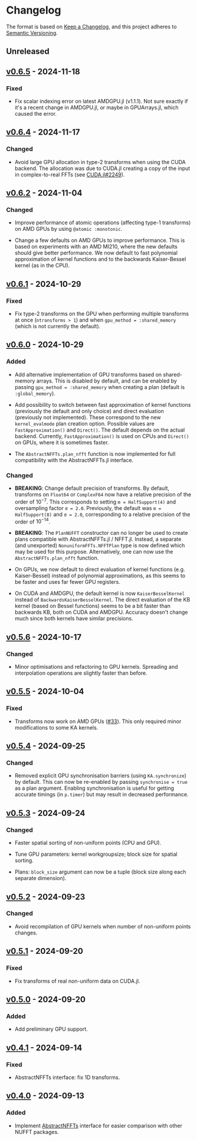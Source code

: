 # Changelog

The format is based on [Keep a Changelog](https://keepachangelog.com/en/1.1.0/),
and this project adheres to [Semantic Versioning](https://semver.org/spec/v2.0.0.html).

## Unreleased

## [v0.6.5](https://github.com/jipolanco/NonuniformFFTs.jl/releases/tag/v0.6.5) - 2024-11-18

### Fixed

- Fix scalar indexing error on latest AMDGPU.jl (v1.1.1).
  Not sure exactly if it's a recent change in AMDGPU.jl, or maybe in GPUArrays.jl, which caused the error.

## [v0.6.4](https://github.com/jipolanco/NonuniformFFTs.jl/releases/tag/v0.6.4) - 2024-11-17

### Changed

- Avoid large GPU allocation in type-2 transforms when using the CUDA backend.
  The allocation was due to CUDA.jl creating a copy of the input in complex-to-real FFTs
  (see [CUDA.jl#2249](https://github.com/JuliaGPU/CUDA.jl/issues/2249)).

## [v0.6.2](https://github.com/jipolanco/NonuniformFFTs.jl/releases/tag/v0.6.2) - 2024-11-04

### Changed

- Improve performance of atomic operations (affecting type-1 transforms) on AMD
  GPUs by using `@atomic :monotonic`.

- Change a few defaults on AMD GPUs to improve performance.
  This is based on experiments with an AMD MI210, where the new defaults should give better performance.
  We now default to fast polynomial approximation of kernel functions and to
  the backwards Kaiser-Bessel kernel (as in the CPU).

## [v0.6.1](https://github.com/jipolanco/NonuniformFFTs.jl/releases/tag/v0.6.1) - 2024-10-29

### Fixed

- Fix type-2 transforms on the GPU when performing multiple transforms at once
  (`ntransforms > 1`) and when `gpu_method = :shared_memory` (which is not currently the default).

## [v0.6.0](https://github.com/jipolanco/NonuniformFFTs.jl/releases/tag/v0.6.0) - 2024-10-29

### Added

- Add alternative implementation of GPU transforms based on shared-memory arrays.
  This is disabled by default, and can be enabled by passing `gpu_method = :shared_memory` when creating a plan (default is `:global_memory`).

- Add possibility to switch between fast approximation of kernel functions
  (previously the default and only choice) and direct evaluation (previously not implemented).
  These correspond to the new `kernel_evalmode` plan creation option.
  Possible values are `FastApproximation()` and `Direct()`.
  The default depends on the actual backend.
  Currently, `FastApproximation()` is used on CPUs and `Direct()` on GPUs,
  where it is sometimes faster.

- The `AbstractNFFTs.plan_nfft` function is now implemented for full compatibility with the AbstractNFFTs.jl interface.

### Changed

- **BREAKING**: Change default precision of transforms.
  By default, transforms on `Float64` or `ComplexF64` now have a relative precision of the order of $10^{-7}$.
  This corresponds to setting `m = HalfSupport(4)` and oversampling factor `σ = 2.0`.
  Previously, the default was `m = HalfSupport(8)` and `σ = 2.0`, corresponding
  to a relative precision of the order of $10^{-14}$.

- **BREAKING**: The `PlanNUFFT` constructor can no longer be used to create
  plans compatible with AbstractNFFTs.jl / NFFT.jl.
  Instead, a separate (and unexported) `NonuniformFFTs.NFFTPlan` type is now
  defined which may be used for this purpose.
  Alternatively, one can now use the `AbstractNFFTs.plan_nfft` function.

- On GPUs, we now default to direct evaluation of kernel functions (e.g.
  Kaiser-Bessel) instead of polynomial approximations, as this seems to be
  faster and uses far fewer GPU registers.

- On CUDA and AMDGPU, the default kernel is now `KaiserBesselKernel` instead of `BackwardsKaiserBesselKernel`.
  The direct evaluation of the KB kernel (based on Bessel functions) seems to be a bit faster than backwards KB, both on CUDA and AMDGPU.
  Accuracy doesn't change much since both kernels have similar precisions.

## [v0.5.6](https://github.com/jipolanco/NonuniformFFTs.jl/releases/tag/v0.5.6) - 2024-10-17

### Changed

- Minor optimisations and refactoring to GPU kernels.
  Spreading and interpolation operations are slightly faster than before.

## [v0.5.5](https://github.com/jipolanco/NonuniformFFTs.jl/releases/tag/v0.5.5) - 2024-10-04

### Fixed

- Transforms now work on AMD GPUs ([#33](https://github.com/jipolanco/NonuniformFFTs.jl/pull/33)).
  This only required minor modifications to some KA kernels.

## [v0.5.4](https://github.com/jipolanco/NonuniformFFTs.jl/releases/tag/v0.5.4) - 2024-09-25

### Changed

- Removed explicit GPU synchronisation barriers (using `KA.synchronize`) by default.
  This can now be re-enabled by passing `synchronise = true` as a plan argument.
  Enabling synchronisation is useful for getting accurate timings (in `p.timer`) but
  may result in decreased performance.

## [v0.5.3](https://github.com/jipolanco/NonuniformFFTs.jl/releases/tag/v0.5.3) - 2024-09-24

### Changed

- Faster spatial sorting of non-uniform points (CPU and GPU).

- Tune GPU parameters: kernel workgroupsize; block size for spatial sorting.

- Plans: `block_size` argument can now be a tuple (block size along each separate dimension).

## [v0.5.2](https://github.com/jipolanco/NonuniformFFTs.jl/releases/tag/v0.5.2) - 2024-09-23

### Changed

- Avoid recompilation of GPU kernels when number of non-uniform points changes.

## [v0.5.1](https://github.com/jipolanco/NonuniformFFTs.jl/releases/tag/v0.5.1) - 2024-09-20

### Fixed

- Fix transforms of real non-uniform data on CUDA.jl.

## [v0.5.0](https://github.com/jipolanco/NonuniformFFTs.jl/releases/tag/v0.5.0) - 2024-09-20

### Added

- Add preliminary GPU support.

## [v0.4.1](https://github.com/jipolanco/NonuniformFFTs.jl/releases/tag/v0.4.1) - 2024-09-14

### Fixed

- AbstractNFFTs interface: fix 1D transforms.

## [v0.4.0](https://github.com/jipolanco/NonuniformFFTs.jl/releases/tag/v0.4.0) - 2024-09-13

### Added

- Implement [AbstractNFFTs](https://juliamath.github.io/NFFT.jl/stable/abstract/)
  interface for easier comparison with other NUFFT packages.
